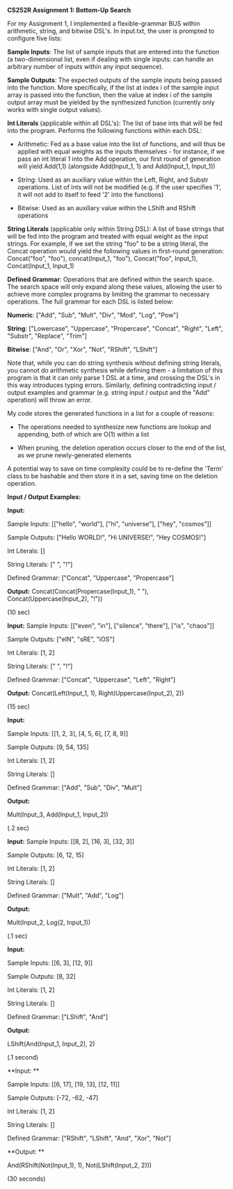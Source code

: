 

**CS252R Assignment 1: Bottom-Up Search**

For my Assignment 1, I implemented a flexible-grammar BUS within arithmetic, string, and bitwise DSL's. In input.txt, the user is prompted to configure five lists:

**Sample Inputs**: The list of sample inputs that are entered into the function (a two-dimensional list, even if dealing with single inputs: can handle an arbitrary number of inputs within any input sequence).

**Sample Outputs**: The expected outputs of the sample inputs being passed into the function. More specifically, if the list at index i of the sample input array is passed into the function, then the value at index i of the sample output array must be yielded by the synthesized function (currently only works with single output values).

**Int Literals** (applicable within all DSL's): The list of base ints that will be fed into the program. Performs the following functions within each DSL:

- Arithmetic: Fed as a base value into the list of functions, and will thus be applied with equal weights as the inputs themselves - for instance, if we pass an int literal 1 into the Add operation, our first round of generation will yield Add(1,1) (alongside Add(Input_1, 1) and Add(Input_1, Input_1))
	
- String: Used as an auxiliary value within the Left, Right, and Substr operations. List of ints will not be modified (e.g. if the user specifies '1', it will not add to itself to feed '2' into the functions)
	
- Bitwise: Used as an auxiliary value within the LShift and RShift operations

**String Literals** (applicable only within String DSL): A list of base strings that will be fed into the program and treated with equal weight as the input strings. For example, if we set the string "foo" to be a string literal, the Concat operation would yield the following values in first-round generation: Concat("foo", "foo"), concat(Input_1, "foo"), Concat("foo", Input_1), Concat(Input_1, Input_1)

**Defined Grammar**: Operations that are defined within the search space. The search space will only expand along these values, allowing the user to achieve more complex programs by limiting the grammar to necessary operations. The full grammar for each DSL is listed below: 

**Numeric**: ["Add", "Sub", "Mult", "Div", "Mod", "Log", "Pow"]

**String**: ["Lowercase", "Uppercase", "Propercase", "Concat", "Right", "Left", "Substr", "Replace", "Trim"]

**Bitwise**: ["And", "Or", "Xor", "Not", "RShift", "LShift"]

Note that, while you can do string synthesis without defining string literals, you cannot do arithmetic synthesis while defining them - a limitation of this program is that it can only parse 1 DSL at a time, and crossing the DSL's in this way introduces typing errors. Similarly, defining contradicting input / output examples and grammar (e.g. string input / output and the "Add" operation) will throw an error.

My code stores the generated functions in a list for a couple of reasons: 

- The operations needed to synthesize new functions are lookup and appending, both of which are O(1) within a list

- When pruning, the deletion operation occurs closer to the end of the list, as we prune newly-generated elements

A potential way to save on time complexity could be to re-define the 'Term' class to be hashable and then store it in a set, saving time on the deletion operation.


**Input / Output Examples:**

**Input:**

Sample Inputs: [["hello", "world"], ["hi", "universe"], ["hey", "cosmos"]]

Sample Outputs: ["Hello WORLD!", "Hi UNIVERSE!", "Hey COSMOS!"]

Int Literals: []

String Literals: [" ", "!"]

Defined Grammar: ["Concat", "Uppercase", "Propercase"]

**Output:**
Concat(Concat(Propercase(Input_1), " "), Concat(Uppercase(Input_2), "!"))

(10 sec)

**Input:**
Sample Inputs: [["even", "in"], ["silence", "there"], ["is", "chaos"]]

Sample Outputs: ["eIN", "sRE", "iOS"]

Int Literals: [1, 2]

String Literals: [" ", "!"]

Defined Grammar: ["Concat", "Uppercase", "Left", "Right"]

**Output:**
Concat(Left(Input_1, 1), Right(Uppercase(Input_2), 2))

(15 sec) 

**Input:**

Sample Inputs: [[1, 2, 3], [4, 5, 6], [7, 8, 9]]

Sample Outputs: [9, 54, 135]

Int Literals: [1, 2]

String Literals: []     

Defined Grammar: ["Add", "Sub", "Div", "Mult"]

**Output:**

Mult(Input_3, Add(Input_1, Input_2))

(.2 sec)

**Input:** 
Sample Inputs: [[8, 2], [16, 3], [32, 3]]

Sample Outputs: [6, 12, 15]

Int Literals: [1, 2]

String Literals: []     

Defined Grammar: ["Mult", "Add", "Log"]

**Output:**

Mult(Input_2, Log(2, Input_1))

(.1 sec)

**Input:**

Sample Inputs: [[6, 3], [12, 9]]

Sample Outputs: [8, 32]

Int Literals: [1, 2]

String Literals: []

Defined Grammar: ["LShift", "And"]

**Output:**

LShift(And(Input_1, Input_2), 2)

(.1 second)

**Input: **

Sample Inputs: [[6, 17], [19, 13], [12, 11]]

Sample Outputs: [-72, -62, -47]

Int Literals: [1, 2]

String Literals: []

Defined Grammar: ["RShift", "LShift", "And", "Xor", "Not"]

**Output: **

And(RShift(Not(Input_1), 1), Not(LShift(Input_2, 2)))

(30 seconds)

